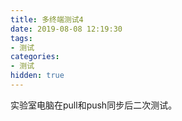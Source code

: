 ```yaml
---
title: 多终端测试4
date: 2019-08-08 12:19:30
tags:
- 测试
categories:
- 测试
hidden: true
---
```

实验室电脑在pull和push同步后二次测试。